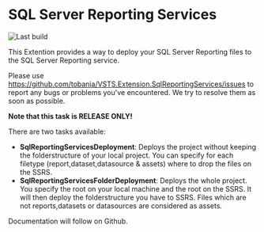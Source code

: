 # SQL Server Reporting Services

![Last build](https://tobania.visualstudio.com/_apis/public/build/definitions/68c0cf58-5599-4811-abf3-79c8aabb83f4/106/badge)

This Extention provides a way to deploy your SQL Server Reporting files to the SQL Server Reporting service.

Please use https://github.com/tobania/VSTS.Extension.SqlReportingServices/issues to report any bugs or problems you've encountered. We try to resolve them as soon as possible.

**Note that this task is RELEASE ONLY!**

There are two tasks available:
- __SqlReportingServicesDeployment__: Deploys the project without keeping the folderstructure of your local project. You can specify for each filetype (report,dataset,datasource & assets) where to drop the files on the SSRS.
- __SqlReportingServicesFolderDeployment__: Deploys the whole project. You specify the root on your local machine and the root on the SSRS. It will then deploy the folderstructure you have to SSRS. Files which are not reports,datasets or datasources are considered as assets. 

Documentation will follow on Github.
